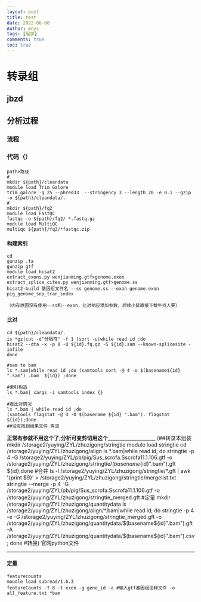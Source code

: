 ```yaml
---
layout: post
title: test
date: 2022-06-06
Author: mnys
tags: [组学]
comments: true
toc: true
---
```


# 转录组

## jbzd





## 分析过程
### 流程

### 代码（）
####










```
path>路径
#
mkdir ${path}/cleandata
module load Trim Galore
trim_galore -q 25 --phred33  --stringency 3 --length 20 -e 0.1 --gzip -o ${path}/cleandata/.
#
mkdir ${path}/fq2
module load FastQC
fastqc -o ${path}/fq2/ *.fastq.gz
module load MultiQC
multiqc ${path}/fq2/*fastqc.zip
```
#### 构建索引

```
cd 
gunzip .fa
gunzip gtf
module load hisat2
extract_exons.py wenjianming.gtf>genome.exon
extract_splice_cites.py wenjianming.gtf>genome.ss
hisat2-build 基因组文件名 --ss genome.ss --exon genome.exon pig_genome_snp_tran_index

（内存原因没有使用--ss和--exon，比对相应添加参数，后续小鼠直接下载牛找人要）
```


#### 比对
```
cd ${path}/cleandata/.
is *gz|cut -d"分隔符" -f 1 |sort -u|while read id ;do
hisat2 --dta -x -p 8 -U ${id}.fq.gz -S ${id}.sam --known-splicesite -infile
done

#sam to bam
ls *.sam|while read id ;do (samtools sort -@ 4 -o $(basename${id} ".sam") .bam  ${id}) ;done

#索引构造
ls *.bam| xargs -i samtools index {}

#看比对情况
ls *.bam | while read id ;do
(samtools flagstat -@ 4 -O $(basename ${id} ".bam"). flagstat  ${id});done
##没有找到结果文件 离谱
```
______________________________________________________正常有参就不用这个了;分析可变剪切用这个__________________________________________________________________________
(##转录本组装
mkdir /storage2/yuying/ZYL/zhuzigong/stringtie
module load stringtie
cd /storage2/yuying/ZYL/zhuzigong/align
ls *.bam|while read id; do 
stringtie -p 4 -G /storage2/yuying/ZYL/pb/pig/Sus_scrofa.Sscrofa11.1.106.gtf -o /storage2/yuying/ZYL/zhuzigong/stringtie/$(basename${id}".bam").gft  ${id};done
#合并
ls -l /storage2/yuying/ZYL/zhuzigong/stringtie/*.gft | awk '{print $9}' > /storage2/yuying/ZYL/zhuzigong/stringtie/mergelist.txt
stringtie --merge -p 4 -G /storage2/yuying/ZYL/pb/pig/Sus_scrofa.Sscrofa11.1.106.gtf -o  /storage2/yuying/ZYL/zhuzigong/stringtie_merged.gft
#定量
mkdir /storage2/yuying/ZYL/zhuzigong/quantitydata
ls /storage2/yuying/ZYL/zhuzigong/align/*.bam|while read id; do
stringtie -p 4 -e
-G /storage2/yuying/ZYL/zhuzigong/stringtie_merged.gft  
-o /storage2/yuying/ZYL/zhuzigong/quantitydata/$(basename${id}".bam").gft 
-A /storage2/yuying/ZYL/zhuzigong/quantitydata/$(basename${id}".bam").csv;
done
#转换)
官网python文件
_____________________________________________________________________________________________________________
#### 定量
```
featurecounts
moudle load subread/1.6.3
featureCounts -T 8 -t exon -g gene_id -a #输入gtf基因组注释文件 -o all_feature.txt *bam
```
